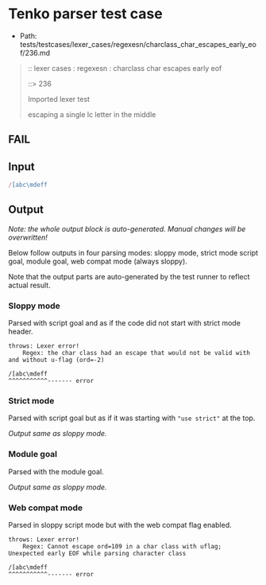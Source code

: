 # Tenko parser test case

- Path: tests/testcases/lexer_cases/regexesn/charclass_char_escapes_early_eof/236.md

> :: lexer cases : regexesn : charclass char escapes early eof
>
> ::> 236
>
> Imported lexer test
>
> escaping a single lc letter in the middle

## FAIL

## Input

`````js
/[abc\mdeff
`````

## Output

_Note: the whole output block is auto-generated. Manual changes will be overwritten!_

Below follow outputs in four parsing modes: sloppy mode, strict mode script goal, module goal, web compat mode (always sloppy).

Note that the output parts are auto-generated by the test runner to reflect actual result.

### Sloppy mode

Parsed with script goal and as if the code did not start with strict mode header.

`````
throws: Lexer error!
    Regex: the char class had an escape that would not be valid with and without u-flag (ord=-2)

/[abc\mdeff
^^^^^^^^^^^------- error
`````

### Strict mode

Parsed with script goal but as if it was starting with `"use strict"` at the top.

_Output same as sloppy mode._

### Module goal

Parsed with the module goal.

_Output same as sloppy mode._

### Web compat mode

Parsed in sloppy script mode but with the web compat flag enabled.

`````
throws: Lexer error!
    Regex: Cannot escape ord=109 in a char class with uflag; Unexpected early EOF while parsing character class

/[abc\mdeff
^^^^^^^^^^^------- error
`````

